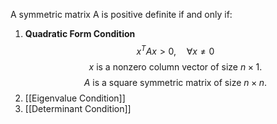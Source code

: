 A symmetric matrix A is positive definite if and only if:

1. **Quadratic Form Condition**
   $$x^TAx > 0, \quad \forall x \neq 0$$
   $$x \text{ is a nonzero column vector of size } n \times 1.$$
    $$A \text{ is a square symmetric matrix of size } n \times n.$$
2. [[Eigenvalue Condition]]
3. [[Determinant Condition]]
